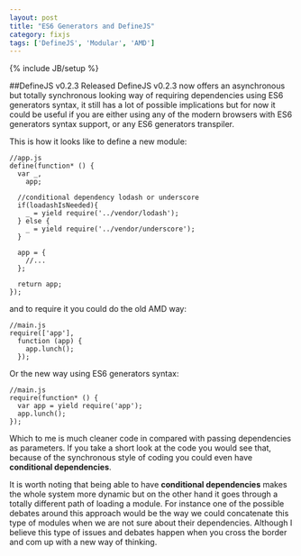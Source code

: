 ```yaml
---
layout: post
title: "ES6 Generators and DefineJS"
category: fixjs
tags: ['DefineJS', 'Modular', 'AMD']
---
```

{% include JB/setup %}

##DefineJS v0.2.3 Released
DefineJS v0.2.3 now offers an asynchronous but totally synchronous looking way of requiring dependencies using ES6 generators syntax, it still has a lot of possible implications but for now it could be useful if you are either using any of the modern browsers with ES6 generators syntax support, or any ES6 generators transpiler.

This is how it looks like to define a new module:

<pre><code class="language-javascript">//app.js
define(function* () {
  var _,
    app;

  //conditional dependency lodash or underscore
  if(loadashIsNeeded){
    _ = yield require('../vendor/lodash');
  } else {
    _ = yield require('../vendor/underscore');
  }

  app = {
    //...
  };

  return app;
});</code></pre>

and to require it you could do the old AMD way:

<pre><code class="language-javascript">//main.js
require(['app'],
  function (app) {
    app.lunch();
  });</code></pre>

Or the new way using ES6 generators syntax:

<pre><code class="language-javascript">//main.js
require(function* () {
  var app = yield require('app');
  app.lunch();
});</code></pre>

Which to me is much cleaner code in compared with passing dependencies as parameters. If you take a short look at the code you would see that, because of the synchronous style of coding you could even have **conditional dependencies**.

It is worth noting that being able to have **conditional dependencies** makes the whole system more dynamic but on the other hand it goes through a totally different path of loading a module. For instance one of the possible debates around this approach would be the way we could concatenate this type of modules when we are not sure about their dependencies. Although I believe this type of issues and debates happen when you cross the border and com up with a new way of thinking.